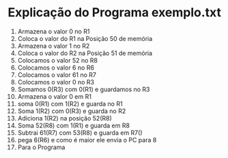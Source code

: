 # Explicação do Programa exemplo.txt

1. Armazena o valor 0 no R1
2. Coloca o valor do R1 na Posição 50 de memória
3. Armazena o valor 1 no R2
4. Coloca o valor do R2 na Posição 51 de memória
5. Colocamos o valor 52 no R8
6. Colocamos o valor 6 no R6
7. Colocamos o valor 61 no R7
8. Colocamos o valor 0 no R3
9. Somamos 0(R3) com 0(R1) e guardamos no R3
10. Armazena o valor 0 em R1
11. soma 0(R1) com 1(R2) e guarda no R1
12. Soma 1(R2) com 0(R3) e guarda no R2
13. Adiciona 1(R2) na posição 52(R8)
14. Soma 52(R8) com 1(R1) e guarda em R8
15. Subtrai 61(R7) com 53(R8) e guarda em R7()
16. pega 6(R6) e como é maior ele envia o PC para 8
17. Para o Programa
